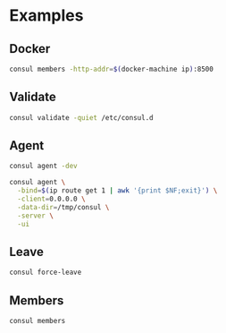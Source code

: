 # Examples

## Docker

```sh
consul members -http-addr=$(docker-machine ip):8500
```

## Validate

```sh
consul validate -quiet /etc/consul.d
```

## Agent

```sh
consul agent -dev
```

```sh
consul agent \
  -bind=$(ip route get 1 | awk '{print $NF;exit}') \
  -client=0.0.0.0 \
  -data-dir=/tmp/consul \
  -server \
  -ui
```

## Leave

```sh
consul force-leave
```

## Members

```sh
consul members
```
